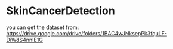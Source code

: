 # SkinCancerDetection

you can get the dataset from: https://drive.google.com/drive/folders/1BAC4wJNksepPk3fquLF-DiWdS4nnIE1G
